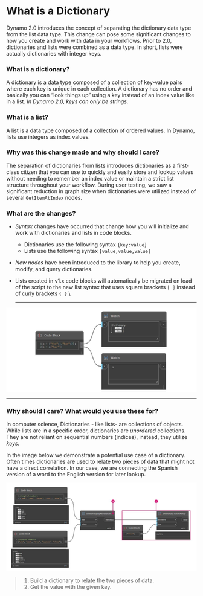 # What is a Dictionary

Dynamo 2.0 introduces the concept of separating the dictionary data type from the list data type. This change can pose some significant changes to how you create and work with data in your workflows. Prior to 2.0, dictionaries and lists were combined as a data type. In short, lists were actually dictionaries with integer keys.

### **What is a dictionary?**

A dictionary is a data type composed of a collection of key-value pairs where each key is unique in each collection. A dictionary has no order and basically you can “look things up” using a key instead of an index value like in a list. _In Dynamo 2.0, keys can only be strings._

### **What is a list?**

A list is a data type composed of a collection of ordered values. In Dynamo, lists use integers as index values.

### **Why was this change made and why should I care?**

The separation of dictionaries from lists introduces dictionaries as a first-class citizen that you can use to quickly and easily store and lookup values without needing to remember an index value or maintain a strict list structure throughout your workflow. During user testing, we saw a significant reduction in graph size when dictionaries were utilized instead of several `GetItemAtIndex` nodes.

### **What are the changes?**

* _Syntax_ changes have occurred that change how you will initialize and work with dictionaries and lists in code blocks.
  * Dictionaries use the following syntax `{key:value}`
  * Lists use the following syntax `[value,value,value]`
* _New nodes_ have been introduced to the library to help you create, modify, and query dictionaries.
*   Lists created in v1.x code blocks will automatically be migrated on load of the script to the new list syntax that uses square brackets `[ ]` instead of curly brackets `{ }` \\

    ***

![](<../images/5-5/1/what is a dictionary - what are the changes (1) (2) (2).jpg>)

***

### **Why should I care? What would you use these for?**

In computer science, Dictionaries - like lists- are collections of objects. While lists are in a specific order, dictionaries are _unordered_ collections. They are not reliant on sequential numbers (indices), instead, they utilize _keys._

In the image below we demonstrate a potential use case of a dictionary. Often times dictionaries are used to relate two pieces of data that might not have a direct correlation. In our case, we are connecting the Spanish version of a word to the English version for later lookup.

![](../images/5-5/1/whatisadictionary-whatwouldyouusethesefor.jpg)

> 1. Build a dictionary to relate the two pieces of data.
> 2. Get the value with the given key.
